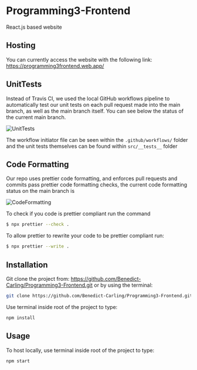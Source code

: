 # Programming3-Frontend

React.js based website

## Hosting

You can currently access the website with the following link: https://programming3frontend.web.app/

## UnitTests

Instead of Travis CI, we used the local GitHub workflows pipeline to automatically test our unit tests on each pull request made into the main branch, as well as the main branch itself. You can see below the status of the current main branch.

![UnitTests](https://github.com/Benedict-Carling/Programming3-Frontend/workflows/UnitTests/badge.svg)

The workflow initiator file can be seen within the `.github/workflows/` folder and the unit tests themselves can be found within `src/__tests__` folder

## Code Formatting

Our repo uses prettier code formatting, and enforces pull requests and commits pass prettier code formatting checks, the current code formatting status on the main branch is

![CodeFormatting](https://github.com/Benedict-Carling/Programming3-Frontend/workflows/CodeFormatting/badge.svg)

To check if you code is prettier compliant run the command

```bash
$ npx prettier --check .
```

To allow prettier to rewrite your code to be prettier compliant run:

```bash
$ npx prettier --write .
```

## Installation

Git clone the project from: https://github.com/Benedict-Carling/Programming3-Frontend.git
or by using the terminal:

```bash
git clone https://github.com/Benedict-Carling/Programming3-Frontend.git
```

Use terminal inside root of the project to type:

```bash
npm install
```

## Usage

To host locally, use terminal inside root of the project to type:

```bash
npm start
```
